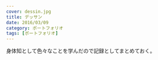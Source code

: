 ```yaml
---
cover: dessin.jpg
title: デッサン
date: 2016/03/09
category: ポートフォリオ
tags: [ポートフォリオ]
---
```


身体知として色々なことを学んだので記録としてまとめておく。

<!--more-->

